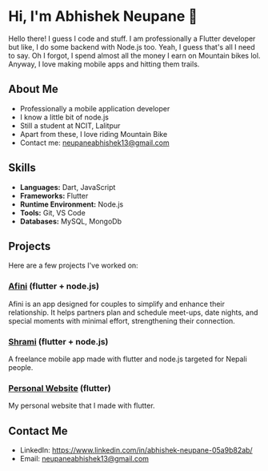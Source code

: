 # Hi, I'm Abhishek Neupane 👋

Hello there! I guess I code and stuff. I am professionally a Flutter developer but like, I do some backend with Node.js too. Yeah, I guess that's all I need to say. Oh I forgot, I spend almost all the money I earn on Mountain bikes lol. Anyway, I love making mobile apps and hitting them trails.

## About Me

- Professionally a mobile application developer
- I know a little bit of node.js
- Still a student at NCIT, Lalitpur
- Apart from these, I love riding Mountain Bike
- Contact me: neupaneabhishek13@gmail.com

## Skills

- **Languages:** Dart, JavaScript
- **Frameworks:** Flutter
- **Runtime Environment:** Node.js
- **Tools:** Git, VS Code
- **Databases:** MySQL, MongoDb

## Projects

Here are a few projects I've worked on:

### [Afini](https://github.com/ayruvedaAvi/afini) (flutter + node.js)
Afini is an app designed for couples to simplify and enhance their relationship. It helps partners plan and schedule meet-ups, date nights, and special moments with minimal effort, strengthening their connection.

### [Shrami](https://github.com/ayruvedaAvi/Project-II) (flutter + node.js)
A freelance mobile app made with flutter and node.js targeted for Nepali people.

### [Personal Website](https://github.com/ayruvedaAvi/personal_website) (flutter)
My personal website that I made with flutter.



## Contact Me

- LinkedIn: https://www.linkedin.com/in/abhishek-neupane-05a9b82ab/
- Email: neupaneabhishek13@gmail.com
  
